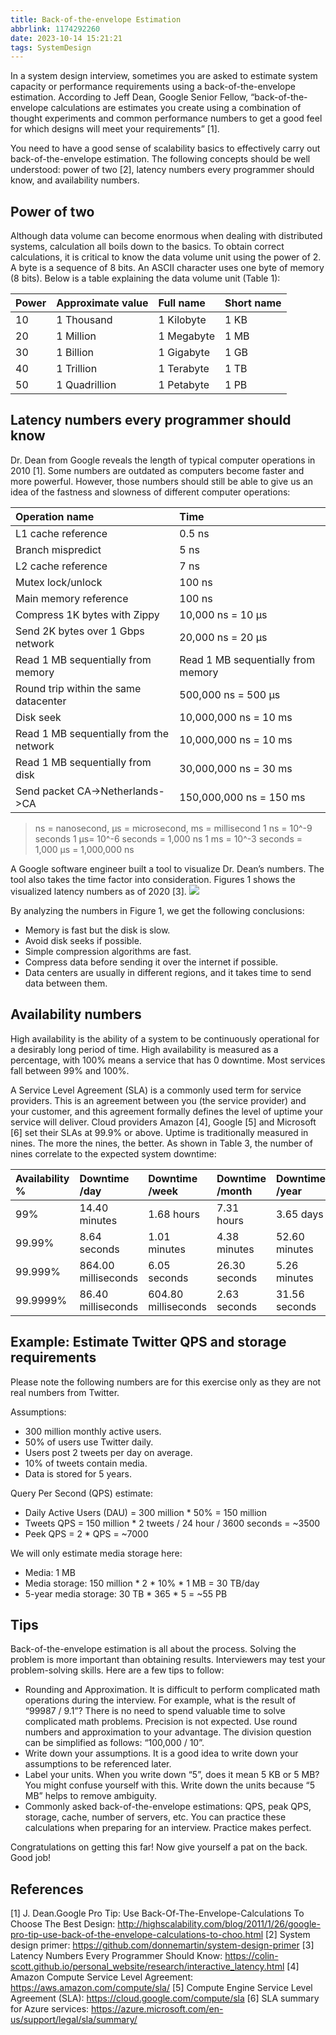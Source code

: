 ```yaml
---
title: Back-of-the-envelope Estimation
abbrlink: 1174292260
date: 2023-10-14 15:21:21
tags: SystemDesign
---
```

In a system design interview, sometimes you are asked to estimate system capacity or performance requirements using a back-of-the-envelope estimation. According to Jeff Dean, Google Senior Fellow, “back-of-the-envelope calculations are estimates you create using a combination of thought experiments and common performance numbers to get a good feel for which designs will meet your requirements” [1].

You need to have a good sense of scalability basics to effectively carry out back-of-the-envelope estimation. The following concepts should be well understood: power of two [2], latency numbers every programmer should know, and availability numbers.

## Power of two
Although data volume can become enormous when dealing with distributed systems, calculation all boils down to the basics. To obtain correct calculations, it is critical to know the data volume unit using the power of 2. A byte is a sequence of 8 bits. An ASCII character uses one byte of memory (8 bits). Below is a table explaining the data volume unit (Table 1):

|Power|Approximate value|Full name|Short name|
|:-|:-|:-|:-|
|10|1 Thousand|1 Kilobyte|1 KB|
|20|1 Million|1 Megabyte|1 MB|
|30|1 Billion|1 Gigabyte|1 GB|
|40|1 Trillion|1 Terabyte|1 TB|
|50|1 Quadrillion|1 Petabyte|1 PB|

<!--more-->
## Latency numbers every programmer should know
Dr. Dean from Google reveals the length of typical computer operations in 2010 [1]. Some numbers are outdated as computers become faster and more powerful. However, those numbers should still be able to give us an idea of the fastness and slowness of different computer operations:

|Operation name|Time|
|:-|:-|
|L1 cache reference|0.5 ns|
|Branch mispredict|5 ns|
|L2 cache reference|7 ns|
|Mutex lock/unlock|100 ns|
|Main memory reference|100 ns|
|Compress 1K bytes with Zippy|10,000 ns = 10 µs|
|Send 2K bytes over 1 Gbps network|20,000 ns = 20 µs|
|Read 1 MB sequentially from memory|Read 1 MB sequentially from memory|
|Round trip within the same datacenter|500,000 ns = 500 µs|
|Disk seek|10,000,000 ns = 10 ms|
|Read 1 MB sequentially from the network|10,000,000 ns = 10 ms|
|Read 1 MB sequentially from disk|30,000,000 ns = 30 ms|
|Send packet CA->Netherlands->CA|150,000,000 ns = 150 ms|

> ns = nanosecond, µs = microsecond, ms = millisecond
> 1 ns = 10^-9 seconds
> 1 µs= 10^-6 seconds = 1,000 ns
> 1 ms = 10^-3 seconds = 1,000 µs = 1,000,000 ns

A Google software engineer built a tool to visualize Dr. Dean’s numbers. The tool also takes the time factor into consideration. Figures 1 shows the visualized latency numbers as of 2020 [3].
![](https://raw.githubusercontent.com/necusjz/p/master/SystemDesign/bytebytego/03/00.png)

By analyzing the numbers in Figure 1, we get the following conclusions:
- Memory is fast but the disk is slow.
- Avoid disk seeks if possible.
- Simple compression algorithms are fast.
- Compress data before sending it over the internet if possible.
- Data centers are usually in different regions, and it takes time to send data between them.

## Availability numbers
High availability is the ability of a system to be continuously operational for a desirably long period of time. High availability is measured as a percentage, with 100% means a service that has 0 downtime. Most services fall between 99% and 100%.

A Service Level Agreement (SLA) is a commonly used term for service providers. This is an agreement between you (the service provider) and your customer, and this agreement formally defines the level of uptime your service will deliver. Cloud providers Amazon [4], Google [5] and Microsoft [6] set their SLAs at 99.9% or above. Uptime is traditionally measured in nines. The more the nines, the better. As shown in Table 3, the number of nines correlate to the expected system downtime:

|Availability %|Downtime /day|Downtime /week|Downtime /month|Downtime /year|
|:-|:-|:-|:-|:-|
|99%|14.40 minutes|1.68 hours|7.31 hours|3.65 days|
|99.99%|8.64 seconds|1.01 minutes|4.38 minutes|52.60 minutes|
|99.999%|864.00 milliseconds|6.05 seconds|26.30 seconds|5.26 minutes|
|99.9999%|86.40 milliseconds|604.80 milliseconds|2.63 seconds|31.56 seconds|

## Example: Estimate Twitter QPS and storage requirements
Please note the following numbers are for this exercise only as they are not real numbers from Twitter.

Assumptions:
- 300 million monthly active users.
- 50% of users use Twitter daily.
- Users post 2 tweets per day on average.
- 10% of tweets contain media.
- Data is stored for 5 years.

Query Per Second (QPS) estimate:
- Daily Active Users (DAU) = 300 million * 50% = 150 million
- Tweets QPS = 150 million * 2 tweets / 24 hour / 3600 seconds = ~3500
- Peek QPS = 2 * QPS = ~7000

We will only estimate media storage here:
- Media: 1 MB
- Media storage: 150 million * 2 * 10% * 1 MB = 30 TB/day
- 5-year media storage: 30 TB * 365 * 5 = ~55 PB

## Tips
Back-of-the-envelope estimation is all about the process. Solving the problem is more important than obtaining results. Interviewers may test your problem-solving skills. Here are a few tips to follow:
- Rounding and Approximation. It is difficult to perform complicated math operations during the interview. For example, what is the result of “99987 / 9.1”? There is no need to spend valuable time to solve complicated math problems. Precision is not expected. Use round numbers and approximation to your advantage. The division question can be simplified as follows: “100,000 / 10”.
- Write down your assumptions. It is a good idea to write down your assumptions to be referenced later.
- Label your units. When you write down “5”, does it mean 5 KB or 5 MB? You might confuse yourself with this. Write down the units because “5 MB” helps to remove ambiguity.
- Commonly asked back-of-the-envelope estimations: QPS, peak QPS, storage, cache, number of servers, etc. You can practice these calculations when preparing for an interview. Practice makes perfect.

Congratulations on getting this far! Now give yourself a pat on the back. Good job!

## References
[1] J. Dean.Google Pro Tip: Use Back-Of-The-Envelope-Calculations To Choose The Best Design:
http://highscalability.com/blog/2011/1/26/google-pro-tip-use-back-of-the-envelope-calculations-to-choo.html
[2] System design primer:
https://github.com/donnemartin/system-design-primer
[3] Latency Numbers Every Programmer Should Know:
https://colin-scott.github.io/personal_website/research/interactive_latency.html
[4] Amazon Compute Service Level Agreement:
https://aws.amazon.com/compute/sla/
[5] Compute Engine Service Level Agreement (SLA):
https://cloud.google.com/compute/sla
[6] SLA summary for Azure services:
https://azure.microsoft.com/en-us/support/legal/sla/summary/
